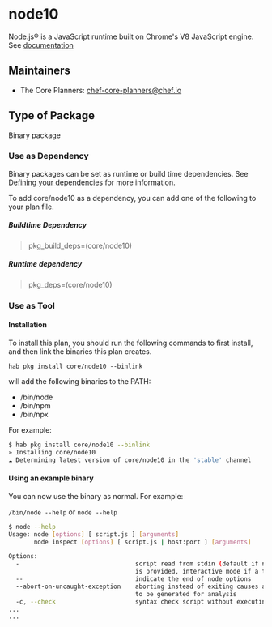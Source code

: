 
# node10

Node.js® is a JavaScript runtime built on Chrome's V8 JavaScript engine.  See [documentation](https://nodejs.org/en/)

## Maintainers

* The Core Planners: <chef-core-planners@chef.io>

## Type of Package

Binary package

### Use as Dependency

Binary packages can be set as runtime or build time dependencies. See [Defining your dependencies](https://www.habitat.sh/docs/developing-packages/developing-packages/#sts=Define%20Your%20Dependencies) for more information.

To add core/node10 as a dependency, you can add one of the following to your plan file.

##### Buildtime Dependency

> pkg_build_deps=(core/node10)

##### Runtime dependency

> pkg_deps=(core/node10)

### Use as Tool

#### Installation

To install this plan, you should run the following commands to first install, and then link the binaries this plan creates.

``hab pkg install core/node10 --binlink``

will add the following binaries to the PATH:

* /bin/node
* /bin/npm
* /bin/npx

For example:

```bash
$ hab pkg install core/node10 --binlink
» Installing core/node10
☁ Determining latest version of core/node10 in the 'stable' channel
```

#### Using an example binary

You can now use the binary as normal.  For example:

``/bin/node --help`` or ``node --help``

```bash
$ node --help
Usage: node [options] [ script.js ] [arguments]
       node inspect [options] [ script.js | host:port ] [arguments]

Options:
  -                                script read from stdin (default if no file name
                                   is provided, interactive mode if a tty)
  --                               indicate the end of node options
  --abort-on-uncaught-exception    aborting instead of exiting causes a core file
                                   to be generated for analysis
  -c, --check                      syntax check script without executing
...
...
```
